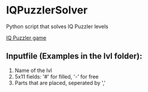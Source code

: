 # IQPuzzlerSolver

Python script that solves IQ Puzzler levels

[IQ Puzzler game](https://www.amazon.de/Smart-Games-Puzzle-Brainteaser-Game/dp/B001MWRYJ0)

## Inputfile (Examples in the lvl folder):

1. Name of the lvl
2. 5x11 fields: '#' for filled, '-' for free
3. Parts that are placed, seperated by ','
